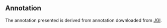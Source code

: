 Annotation
----------

The annotation presented is derived from annotation downloaded from
[JGI](http://jgi.doe.gov/).

